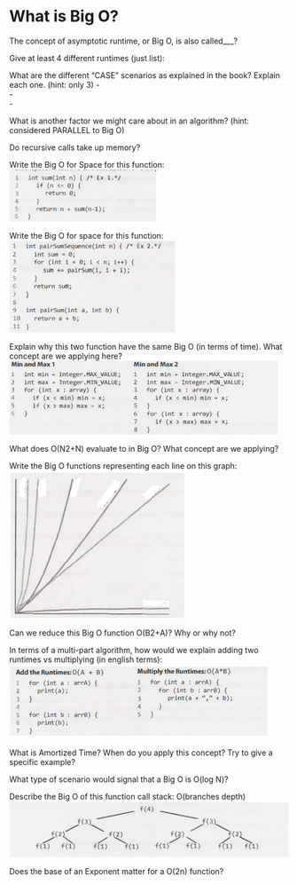 # What is Big O? 

The concept of asymptotic runtime, or Big O, is also called___?

Give at least 4 different runtimes (just list):

What are the different “CASE” scenarios as explained in the book? Explain each one. (hint: only 3)
    -	 
    -	 
    -	 

What is another factor we might care about in an algorithm? (hint: considered PARALLEL to Big O)

Do recursive calls take up memory?

Write the Big O for Space for this function: 
![alt text](https://github.com/YusC3/CrackingTheCodingInterviewQs/blob/main/Big_O/writebigoforthisfunction.png "An algorithm written in Java")
 
Write the Big O for space for this function:
![alt text](https://github.com/YusC3/CrackingTheCodingInterviewQs/blob/main/Big_O/writebigoforthisfunction2.png "An algorithm written in Java")
 
Explain why this two function have the same Big O (in terms of time). What concept are we applying here?
![alt text](https://github.com/YusC3/CrackingTheCodingInterviewQs/blob/main/Big_O/samebigowhy.png "2 algorithms with the same Big O")
  
What does O(N2+N) evaluate to in Big O? What concept are we applying?

Write the Big O functions representing each line on this graph:
![alt text](https://github.com/YusC3/CrackingTheCodingInterviewQs/blob/main/Big_O/writebigoforgraph.png "Graph plot of different Runtimes")
 
Can we reduce this Big O function O(B2+A)? Why or why not?

In terms of a multi-part algorithm, how would we explain adding two runtimes vs multiplying (in english terms): 
![alt text](https://github.com/YusC3/CrackingTheCodingInterviewQs/blob/main/Big_O/ABruntime.png "Multi-part algoritms")
 
What is Amortized Time? When do you apply this concept? Try to give a specific example?

What type of scenario would signal that a Big O is O(log N)?

Describe the Big O of this function call stack:  O(branches depth) 
![alt text](https://github.com/YusC3/CrackingTheCodingInterviewQs/blob/main/Big_O/branchdepthandbigo.png "Tree structure representing a recursive call stack")

Does the base of an Exponent matter for a O(2n) function?










